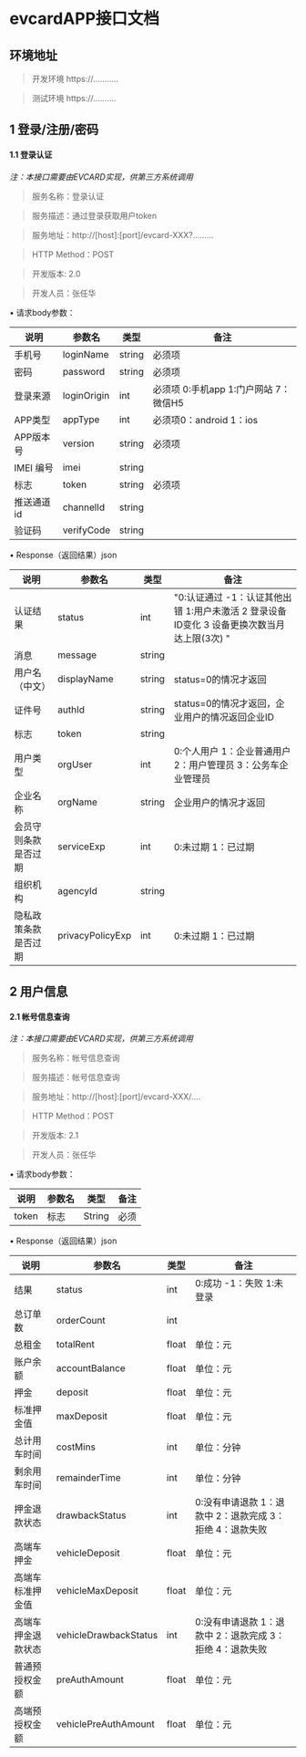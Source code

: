 # evcardAPP接口文档





## 环境地址
> 开发环境 https://...........

> 测试环境 https://..........



## 1 登录/注册/密码

#### 1.1 登录认证
*注：本接口需要由EVCARD实现，供第三方系统调用*

> 服务名称：登录认证

> 服务描述：通过登录获取用户token

> 服务地址：http://[host]:[port]/evcard-XXX?.........

> HTTP Method：POST

> 开发版本: 2.0

> 开发人员：张任华

•	请求body参数：

说明|参数名|类型|备注
---|---|---|---
手机号 | loginName | string | 必须项
密码 | password | string | 必须项
登录来源 | loginOrigin | int | 必须项 0:手机app 1:门户网站 7：微信H5
APP类型 | appType | int | 必须项0：android 1：ios
APP版本号 | version | string | 必须项
IMEI 编号 | imei | string | 
标志 | token | string | 必须项
推送通道id | channelId | string | 
验证码 | verifyCode | string | 



•	Response（返回结果）json

说明|参数名|类型|备注
---|---|---|---
认证结果 | status | int | "0:认证通过 -1：认证其他出错 1:用户未激活 2 登录设备ID变化 3 设备更换次数当月达上限(3次) "
消息 | message | string | 
用户名（中文） | displayName | string | status=0的情况才返回
证件号 | authId | string | status=0的情况才返回，企业用户的情况返回企业ID
标志 | token | string | 
用户类型 | orgUser | int | 0:个人用户 1：企业普通用户 2：用户管理员 3：公务车企业管理员
企业名称 | orgName | string | 企业用户的情况才返回
会员守则条款是否过期 | serviceExp | int | 0:未过期 1：已过期
组织机构 | agencyId | string | 
隐私政策条款是否过期 | privacyPolicyExp | int | 0:未过期 1：已过期




## 2 用户信息

#### 2.1 帐号信息查询
*注：本接口需要由EVCARD实现，供第三方系统调用*

> 服务名称：帐号信息查询

> 服务描述：帐号信息查询

> 服务地址：http://[host]:[port]/evcard-XXX/....

> HTTP Method：POST

> 开发版本: 2.1

> 开发人员：张任华


•	请求body参数：

说明|参数名|类型|备注
---|---|---|---
token|标志|String|必须


•	Response（返回结果）json

说明|参数名|类型|备注
---|---|---|---
结果 | status | int | 0:成功 -1：失败 1:未登录
总订单数 | orderCount | int | 
总租金 | totalRent | float | 单位：元
账户余额 | accountBalance | float | 单位：元
押金 | deposit | float | 单位：元
标准押金值 | maxDeposit | float | 单位：元
总计用车时间 | costMins | int | 单位：分钟
剩余用车时间 | remainderTime | int | 单位：分钟
押金退款状态 | drawbackStatus | int | 0:没有申请退款 1：退款中 2：退款完成 3：拒绝 4：退款失败
高端车押金 | vehicleDeposit | float | 单位：元
高端车标准押金值 | vehicleMaxDeposit | float | 单位：元
高端车押金退款状态 | vehicleDrawbackStatus | int | 0:没有申请退款 1：退款中 2：退款完成 3：拒绝 4：退款失败
普通预授权金额 | preAuthAmount | float | 单位：元
高端预授权金额 | vehiclePreAuthAmount | float | 单位：元

